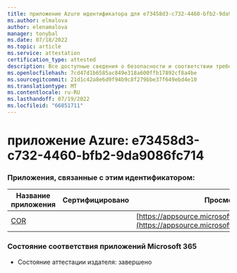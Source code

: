 ```yaml
---
title: приложение Azure идентификатора для e73458d3-c732-4460-bfb2-9da9086fc714
ms.author: elmalova
author: elenamalova
manager: tonybal
ms.date: 07/18/2022
ms.topic: article
ms.service: attestation
certification_type: attested
description: Все доступные сведения о безопасности и соответствии требованиям для e73458d3-c732-4460-bfb2-9da9086fc714.
ms.openlocfilehash: 7cd47d1b6585ac849e318a600ffb17892cf8a4be
ms.sourcegitcommit: 21d1c42a8e6d9f94b9c8f279bbe37f649ebd4e10
ms.translationtype: MT
ms.contentlocale: ru-RU
ms.lasthandoff: 07/19/2022
ms.locfileid: "66851711"
---
```

# <a name="azure-app-id-e73458d3-c732-4460-bfb2-9da9086fc714"></a>приложение Azure: e73458d3-c732-4460-bfb2-9da9086fc714


### <a name="apps-associated-with-this-id"></a>Приложения, связанные с этим идентификатором:
| **Название приложения** | **Сертифицировано** | **Просмотр в AppSource** |
|--------------|---------------|-----------------------|
| [COR](../forward/WA200004235.md) |  | [https://appsource.microsoft.com/product/office/WA200004235](https://appsource.microsoft.com/product/office/WA200004235) |

### <a name="microsoft-365-app-compliance-status"></a>Состояние соответствия приложений Microsoft 365
- Состояние аттестации издателя: завершено

